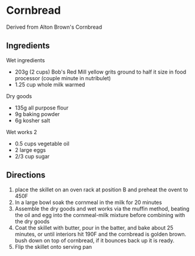 # Cornbread

Derived from Alton Brown's Cornbread

## Ingredients

Wet ingredients
 - 203g (2 cups) Bob's Red Mill yellow grits ground to half it size in food processor (couple minute in nutribulet)
 - 1.25 cup whole milk warmed

Dry goods
 - 135g all purpose flour
 - 9g baking powder
 - 6g kosher salt
 
Wet works 2
 - 0.5 cups vegetable oil
 - 2 large eggs
 - 2/3 cup sugar

## Directions
 1. place the skillet on an oven rack at position B and preheat the ovent to 450F
 1. In a large bowl soak the cornmeal in the milk for 20 minutes
 1. Assemble the dry goods and wet works via the muffin method, beating the oil and egg into the cornmeal-milk mixture before combining with the dry goods
 1. Coat the skillet with butter, pour in the batter, and bake about 25 minutes, or until interiors hit 190F and the cornbread is golden brown.  bush down on top of cornbread, if it bounces back up it is ready.
 1. Flip the skillet onto serving pan
